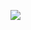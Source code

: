 [github]:https://github.com/crbyxwpzfl/crbyxwpzfl/discussions
[twitter]:twitter.com/crbyxwpzfl
[facebook]:facebook.com/crbyxwpzfl
[snapchat]:snapchat.com/add/crbyxwpzfl
[paypal]:paypal.me/crbyxwpzfl
[applemusic]:music.apple.com/profile/crbyxwpzfl

[<img src="https://pbs.twimg.com/profile_banners/2177054297/1512901091/1500x500"/>][twitter]

<p align="right">
  <img src="https://user-images.githubusercontent.com/60987359/110144629-d5e69b00-7dd8-11eb-87e9-603d613ff9d8.png" width="13" height="13" />
  &nbsp;
  &nbsp;
  &nbsp;
  &nbsp;
  <img src="https://user-images.githubusercontent.com/60987359/110144767-fd3d6800-7dd8-11eb-91a3-8e36cb6d30ed.png" width="13" height="13" />
  &nbsp;
  &nbsp;
  &nbsp;
  &nbsp;
  <img src="https://user-images.githubusercontent.com/60987359/110201339-d9beff80-7e62-11eb-98d2-7079db37dacf.png" width="13" height="13" />
  &nbsp;
  &nbsp;
  &nbsp;
  &nbsp;
  <img src="https://user-images.githubusercontent.com/60987359/110144639-d8e18b80-7dd8-11eb-802e-722045971ed9.png" width="13" height="13" />
  &nbsp;
  &nbsp;
  &nbsp;
  &nbsp;
  <img src="https://user-images.githubusercontent.com/60987359/110203036-2d821680-7e6c-11eb-9527-5d9d74d4a274.png" width="13" height="13" />
</p>
